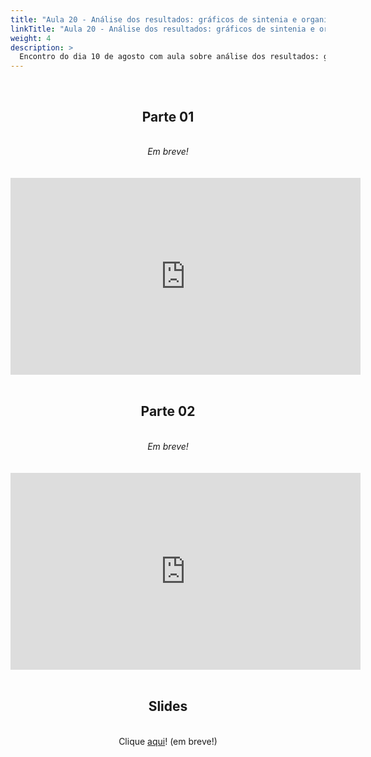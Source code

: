 ```yaml
---
title: "Aula 20 - Análise dos resultados: gráficos de sintenia e organização genômica e encerramento do módulo principal do curso"
linkTitle: "Aula 20 - Análise dos resultados: gráficos de sintenia e organização genômica e encerramento do módulo principal do curso"
weight: 4
description: >
  Encontro do dia 10 de agosto com aula sobre análise dos resultados: gráficos de sintenia e organização genômica e encerramento do módulo principal do curso
---
```


<br>
<div align="center">
<h2>Parte 01</h2>
<br>
<i>Em breve!</i>
<br><br><br>
<iframe width="560" height="315" src="https://www.youtube.com/embed/" frameborder="0" allow="accelerometer; autoplay; clipboard-write; encrypted-media; gyroscope; picture-in-picture" allowfullscreen></iframe>
<br><br>

<h2>Parte 02</h2>
<br>
<i>Em breve!</i>
<br><br><br>
<iframe width="560" height="315" src="https://www.youtube.com/embed/" frameborder="0" allow="accelerometer; autoplay; clipboard-write; encrypted-media; gyroscope; picture-in-picture" allowfullscreen></iframe>
<br><br>

<h2>Slides</h2>
<br>
Clique <a href="">aqui</a>! (em breve!)
</div>